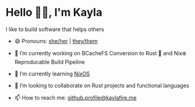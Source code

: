 # Hello 👋🏻, I'm Kayla
I like to build software that helps others
- 😄 Pronouns: [she/her](http://my.pronoun.is/she) | [they/them](http://my.pronoun.is/they/.../themselves)
- 🔭 I’m currently working on BCacheFS Conversion to Rust 🦀 and Nix❄️ Reproducable Build Pipeline
- 🌱 I’m currently learning [NixOS](https://github.com/nixos/nixpkgs)
- 👯 I’m looking to collaborate on Rust projects and functional languages

- 📫 How to reach me: github.profile@kaylafire.me
<!--
- 🤔 I’m looking for help with ...
- ⚡ Fun fact: ...
-->
